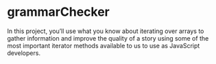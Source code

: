 # grammarChecker

In this project, you’ll use what you know about iterating over arrays to gather information and improve the quality of a story using some of the most important iterator methods available to us to use as JavaScript developers. 


